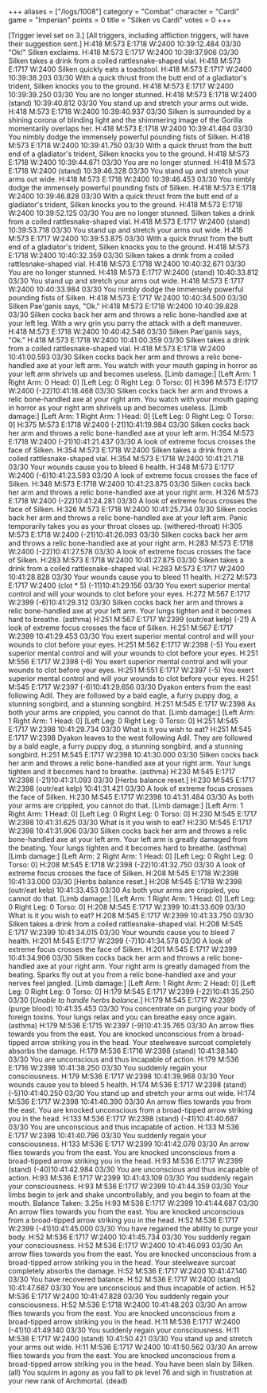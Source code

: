 +++
aliases = ["/logs/1008"]
category = "Combat"
character = "Cardi"
game = "Imperian"
points = 0
title = "Silken vs Cardi"
votes = 0
+++

[Trigger level set on 3.]
[All triggers, including affliction triggers, will have their suggestion sent.]
H:418 M:573 E:1718 W:2400 <eb> 10:39:12.484 03/30
"Ok!" Silken exclaims.
H:418 M:573 E:1717 W:2400 <eb> 10:39:37.906 03/30
Silken takes a drink from a coiled rattlesnake-shaped vial.
H:418 M:573 E:1717 W:2400 <eb> 
Silken quickly eats a toadstool.
H:418 M:573 E:1717 W:2400 <eb> 10:39:38.203 03/30
With a quick thrust from the butt end of a gladiator's trident, Silken knocks 
you to the ground.
H:418 M:573 E:1717 W:2400 <eb ps> 10:39:39.250 03/30
You are no longer stunned.
H:418 M:573 E:1718 W:2400 <eb p> (stand) 10:39:40.812 03/30
You stand up and stretch your arms out wide.
H:418 M:573 E:1718 W:2400 <eb> 10:39:40.937 03/30
Silken is surrounded by a shining corona of blinding light and the shimmering 
image of the Gorilla momentarily overlaps her.
H:418 M:573 E:1718 W:2400 <eb> 10:39:41.484 03/30
You nimbly dodge the immensely powerful pounding fists of Silken.
H:418 M:573 E:1718 W:2400 <eb> 10:39:41.750 03/30
With a quick thrust from the butt end of a gladiator's trident, Silken knocks 
you to the ground.
H:418 M:573 E:1718 W:2400 <eb ps> 10:39:44.671 03/30
You are no longer stunned.
H:418 M:573 E:1718 W:2400 <eb p> (stand) 10:39:46.328 03/30
You stand up and stretch your arms out wide.
H:418 M:573 E:1718 W:2400 <eb> 10:39:46.453 03/30
You nimbly dodge the immensely powerful pounding fists of Silken.
H:418 M:573 E:1718 W:2400 <eb> 10:39:46.828 03/30
With a quick thrust from the butt end of a gladiator's trident, Silken knocks 
you to the ground.
H:418 M:573 E:1718 W:2400 <eb ps> 10:39:52.125 03/30
You are no longer stunned.
Silken takes a drink from a coiled rattlesnake-shaped vial.
H:418 M:573 E:1717 W:2400 <eb p> (stand) 10:39:53.718 03/30
You stand up and stretch your arms out wide.
H:418 M:573 E:1717 W:2400 <eb> 10:39:53.875 03/30
With a quick thrust from the butt end of a gladiator's trident, Silken knocks 
you to the ground.
H:418 M:573 E:1718 W:2400 <eb ps> 10:40:32.359 03/30
Silken takes a drink from a coiled rattlesnake-shaped vial.
H:418 M:573 E:1718 W:2400 <eb ps> 10:40:32.671 03/30
You are no longer stunned.
H:418 M:573 E:1717 W:2400 <eb p> (stand) 10:40:33.812 03/30
You stand up and stretch your arms out wide.
H:418 M:573 E:1717 W:2400 <eb> 10:40:33.984 03/30
You nimbly dodge the immensely powerful pounding fists of Silken.
H:418 M:573 E:1717 W:2400 <eb> 10:40:34.500 03/30
Silken Pae'ganis says, "Ok."
H:418 M:573 E:1718 W:2400 <eb> 10:40:39.828 03/30
Silken cocks back her arm and throws a relic bone-handled axe at your left leg.
With a wry grin you parry the attack with a deft maneuver.
H:418 M:573 E:1718 W:2400 <eb> 10:40:42.546 03/30
Silken Pae'ganis says, "Ok."
H:418 M:573 E:1718 W:2400 <eb> 10:41:00.359 03/30
Silken takes a drink from a coiled rattlesnake-shaped vial.
H:418 M:573 E:1718 W:2400 <eb> 10:41:00.593 03/30
Silken cocks back her arm and throws a relic bone-handled axe at your left arm.
You watch with your mouth gaping in horror as your left arm shrivels up and 
becomes useless.
[Limb damage:]
[Left Arm: 1  Right Arm: 0  Head:  0]
[Left Leg: 0  Right Leg: 0  Torso: 0]
H:396 M:573 E:1717 W:2400 <eb>  (-22)10:41:18.468 03/30
Silken cocks back her arm and throws a relic bone-handled axe at your right arm.
You watch with your mouth gaping in horror as your right arm shrivels up and 
becomes useless.
[Limb damage:]
[Left Arm: 1  Right Arm: 1  Head:  0]
[Left Leg: 0  Right Leg: 0  Torso: 0]
H:375 M:573 E:1718 W:2400 <eb>  (-21)10:41:19.984 03/30
Silken cocks back her arm and throws a relic bone-handled axe at your left arm.
H:354 M:573 E:1718 W:2400 <eb>  (-21)10:41:21.437 03/30
A look of extreme focus crosses the face of Silken.
H:354 M:573 E:1718 W:2400 <eb> 
Silken takes a drink from a coiled rattlesnake-shaped vial.
H:354 M:573 E:1718 W:2400 <eb> 10:41:21.718 03/30
Your wounds cause you to bleed 6 health.
H:348 M:573 E:1717 W:2400 <eb>  (-6)10:41:23.593 03/30
A look of extreme focus crosses the face of Silken.
H:348 M:573 E:1718 W:2400 <eb> 10:41:23.875 03/30
Silken cocks back her arm and throws a relic bone-handled axe at your right arm.
H:326 M:573 E:1718 W:2400 <eb>  (-22)10:41:24.281 03/30
A look of extreme focus crosses the face of Silken.
H:326 M:573 E:1718 W:2400 <eb> 10:41:25.734 03/30
Silken cocks back her arm and throws a relic bone-handled axe at your left arm.
Panic temporarily takes you as your throat closes up. (withered-throat)
H:305 M:573 E:1718 W:2400 <eb>  (-21)10:41:26.093 03/30
Silken cocks back her arm and throws a relic bone-handled axe at your right arm.
H:283 M:573 E:1718 W:2400 <eb>  (-22)10:41:27.578 03/30
A look of extreme focus crosses the face of Silken.
H:283 M:573 E:1718 W:2400 <eb> 10:41:27.875 03/30
Silken takes a drink from a coiled rattlesnake-shaped vial.
H:283 M:573 E:1717 W:2400 <eb> 10:41:28.828 03/30
Your wounds cause you to bleed 11 health.
H:272 M:573 E:1717 W:2400 <eb> (clot * 5)  (-11)10:41:29.156 03/30
You exert superior mental control and will your wounds to clot before your eyes.
H:272 M:567 E:1717 W:2399 <eb>  (-6)10:41:29.312 03/30
Silken cocks back her arm and throws a relic bone-handled axe at your left arm.
Your lungs tighten and it becomes hard to breathe. (asthma)
H:251 M:567 E:1717 W:2399 <eb> (outr/eat kelp)  (-21)
A look of extreme focus crosses the face of Silken.
H:251 M:567 E:1717 W:2399 <eb> 10:41:29.453 03/30
You exert superior mental control and will your wounds to clot before your eyes.
H:251 M:562 E:1717 W:2398 <eb>  (-5)
You exert superior mental control and will your wounds to clot before your eyes.
H:251 M:556 E:1717 W:2398 <eb>  (-6)
You exert superior mental control and will your wounds to clot before your eyes.
H:251 M:551 E:1717 W:2397 <eb>  (-5)
You exert superior mental control and will your wounds to clot before your eyes.
H:251 M:545 E:1717 W:2397 <eb>  (-6)10:41:29.656 03/30
Dyakon enters from the east following Adil.
They are followed by a bald eagle, a furry puppy dog, a stunning songbird, and a
stunning songbird.
H:251 M:545 E:1717 W:2398 <eb> 
As both your arms are crippled, you cannot do that.
[Limb damage:]
[Left Arm: 1  Right Arm: 1  Head:  0]
[Left Leg: 0  Right Leg: 0  Torso: 0]
H:251 M:545 E:1717 W:2398 <eb> 10:41:29.734 03/30
What is it you wish to eat?
H:251 M:545 E:1717 W:2398 <eb> 
Dyakon leaves to the west following Adil.
They are followed by a bald eagle, a furry puppy dog, a stunning songbird, and a
stunning songbird.
H:251 M:545 E:1717 W:2398 <eb> 10:41:30.000 03/30
Silken cocks back her arm and throws a relic bone-handled axe at your right arm.
Your lungs tighten and it becomes hard to breathe. (asthma)
H:230 M:545 E:1717 W:2398 <eb>  (-21)10:41:31.093 03/30
[Herbs balance reset.]
H:230 M:545 E:1717 W:2398 <eb> (outr/eat kelp) 10:41:31.421 03/30
A look of extreme focus crosses the face of Silken.
H:230 M:545 E:1717 W:2398 <eb> 10:41:31.484 03/30
As both your arms are crippled, you cannot do that.
[Limb damage:]
[Left Arm: 1  Right Arm: 1  Head:  0]
[Left Leg: 0  Right Leg: 0  Torso: 0]
H:230 M:545 E:1717 W:2398 <eb> 10:41:31.625 03/30
What is it you wish to eat?
H:230 M:545 E:1717 W:2398 <eb> 10:41:31.906 03/30
Silken cocks back her arm and throws a relic bone-handled axe at your left arm.
Your left arm is greatly damaged from the beating.
Your lungs tighten and it becomes hard to breathe. (asthma)
[Limb damage:]
[Left Arm: 2  Right Arm: 1  Head:  0]
[Left Leg: 0  Right Leg: 0  Torso: 0]
H:208 M:545 E:1718 W:2398 <eb>  (-22)10:41:32.750 03/30
A look of extreme focus crosses the face of Silken.
H:208 M:545 E:1718 W:2398 <eb> 10:41:33.000 03/30
[Herbs balance reset.]
H:208 M:545 E:1718 W:2398 <eb> (outr/eat kelp) 10:41:33.453 03/30
As both your arms are crippled, you cannot do that.
[Limb damage:]
[Left Arm: 1  Right Arm: 1  Head:  0]
[Left Leg: 0  Right Leg: 0  Torso: 0]
H:208 M:545 E:1717 W:2399 <eb> 10:41:33.609 03/30
What is it you wish to eat?
H:208 M:545 E:1717 W:2399 <eb> 10:41:33.750 03/30
Silken takes a drink from a coiled rattlesnake-shaped vial.
H:208 M:545 E:1717 W:2399 <eb> 10:41:34.015 03/30
Your wounds cause you to bleed 7 health.
H:201 M:545 E:1717 W:2399 <eb>  (-7)10:41:34.578 03/30
A look of extreme focus crosses the face of Silken.
H:201 M:545 E:1717 W:2399 <eb> 10:41:34.906 03/30
Silken cocks back her arm and throws a relic bone-handled axe at your right arm.
Your right arm is greatly damaged from the beating.
Sparks fly out at you from a relic bone-handled axe and your nerves feel 
jangled.
[Limb damage:]
[Left Arm: 1  Right Arm: 2  Head:  0]
[Left Leg: 0  Right Leg: 0  Torso: 0]
H:179 M:545 E:1717 W:2399 <eb>  (-22)10:41:35.250 03/30
[*Unable to handle herbs balance.*]
H:179 M:545 E:1717 W:2399 <eb> (purge blood) 10:41:35.453 03/30
You concentrate on purging your body of foreign toxins.
Your lungs relax and you can breathe easy once again. (asthma)
H:179 M:536 E:1715 W:2397 <eb>  (-9)10:41:35.765 03/30
An arrow flies towards you from the east.
You are knocked unconscious from a broad-tipped arrow striking you in the head.
Your steelweave surcoat completely absorbs the damage.
H:179 M:536 E:1716 W:2398 <eb p> (stand) 10:41:38.140 03/30
You are unconscious and thus incapable of action.
H:179 M:536 E:1716 W:2398 <eb p> 10:41:38.250 03/30
You suddenly regain your consciousness.
H:179 M:536 E:1717 W:2398 <eb p> 10:41:39.968 03/30
Your wounds cause you to bleed 5 health.
H:174 M:536 E:1717 W:2398 <eb p> (stand)  (-5)10:41:40.250 03/30
You stand up and stretch your arms out wide.
H:174 M:536 E:1717 W:2398 <eb> 10:41:40.390 03/30
An arrow flies towards you from the east.
You are knocked unconscious from a broad-tipped arrow striking you in the head.
H:133 M:536 E:1717 W:2398 <eb p> (stand)  (-41)10:41:40.687 03/30
You are unconscious and thus incapable of action.
H:133 M:536 E:1717 W:2398 <eb p> 10:41:40.796 03/30
You suddenly regain your consciousness.
H:133 M:536 E:1717 W:2399 <eb p> 10:41:42.078 03/30
An arrow flies towards you from the east.
You are knocked unconscious from a broad-tipped arrow striking you in the head.
H:93 M:536 E:1717 W:2399 <eb p> (stand)  (-40)10:41:42.984 03/30
You are unconscious and thus incapable of action.
H:93 M:536 E:1717 W:2399 <eb p> 10:41:43.109 03/30
You suddenly regain your consciousness.
H:93 M:536 E:1717 W:2399 <eb p> 10:41:44.359 03/30
Your limbs begin to jerk and shake uncontrollably, and you begin to foam at the 
mouth.
Balance Taken: 3.25s
H:93 M:536 E:1717 W:2399 <e- p> 10:41:44.687 03/30
An arrow flies towards you from the east.
You are knocked unconscious from a broad-tipped arrow striking you in the head.
H:52 M:536 E:1717 W:2399 <e- p>  (-41)10:41:45.000 03/30
You have regained the ability to purge your body.
H:52 M:536 E:1717 W:2400 <e- p> 10:41:45.734 03/30
You suddenly regain your consciousness.
H:52 M:536 E:1717 W:2400 <e- p> 10:41:46.093 03/30
An arrow flies towards you from the east.
You are knocked unconscious from a broad-tipped arrow striking you in the head.
Your steelweave surcoat completely absorbs the damage.
H:52 M:536 E:1717 W:2400 <e- p> 10:41:47.140 03/30
You have recovered balance.
H:52 M:536 E:1717 W:2400 <eb p> (stand) 10:41:47.687 03/30
You are unconscious and thus incapable of action.
H:52 M:536 E:1717 W:2400 <eb p> 10:41:47.828 03/30
You suddenly regain your consciousness.
H:52 M:536 E:1718 W:2400 <eb p> 10:41:48.203 03/30
An arrow flies towards you from the east.
You are knocked unconscious from a broad-tipped arrow striking you in the head.
H:11 M:536 E:1717 W:2400 <eb p>  (-41)10:41:49.140 03/30
You suddenly regain your consciousness.
H:11 M:536 E:1717 W:2400 <eb p> (stand) 10:41:50.421 03/30
You stand up and stretch your arms out wide.
H:11 M:536 E:1717 W:2400 <eb> 10:41:50.562 03/30
An arrow flies towards you from the east.
You are knocked unconscious from a broad-tipped arrow striking you in the head.
You have been slain by Silken. (all)
You squirm in agony as you fall to pk level 76 and sigh in frustration at your 
new rank of Archmortal.
 <dead> (dead)

